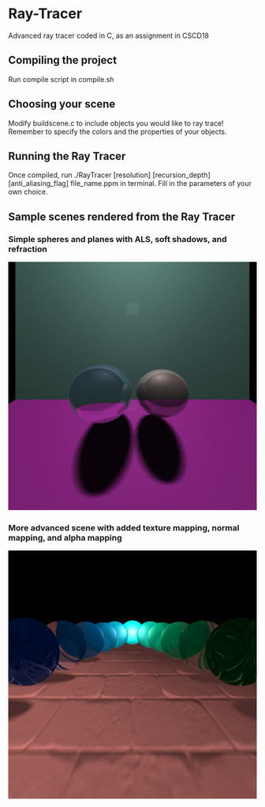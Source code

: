 # Ray-Tracer
Advanced ray tracer coded in C, as an assignment in CSCD18

## Compiling the project
Run compile script in compile.sh

## Choosing your scene
Modify buildscene.c to include objects you would like to ray trace!
Remember to specify the colors and the properties of your objects.

## Running the Ray Tracer
Once compiled, run ./RayTracer [resolution] [recursion_depth] [anti_aliasing_flag] file_name.ppm
in terminal. Fill in the parameters of your own choice.

## Sample scenes rendered from the Ray Tracer

### Simple spheres and planes with ALS, soft shadows, and refraction
![Sample Render 1](pix.png?raw=true "Title")

### More advanced scene with added texture mapping, normal mapping, and alpha mapping
![Sample Render 2](Final_Render.png?raw=true "Title")
